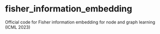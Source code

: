 # fisher_information_embedding
Official code for Fisher information embedding for node and graph learning (ICML 2023)
